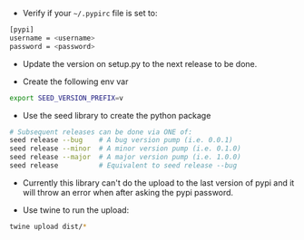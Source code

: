 
- Verify if your `~/.pypirc` file is set to:
```bash
[pypi]
username = <username>
password = <password>
```

-  Update the version on setup.py to the next release to be done.

-  Create the following env var

```bash
export SEED_VERSION_PREFIX=v
```

- Use the seed library to create the python package

```bash
# Subsequent releases can be done via ONE of:
seed release --bug    # A bug version pump (i.e. 0.0.1)
seed release --minor  # A minor version pump (i.e. 0.1.0)
seed release --major  # A major version pump (i.e. 1.0.0)
seed release          # Equivalent to seed release --bug
```

- Currently this library can't do the upload to the last version of pypi and
it will throw an error when after asking the pypi password.

- Use twine to run the upload:

```bash
twine upload dist/*
```
